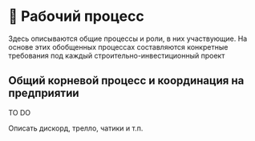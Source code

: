 # 🧠 Рабочий процесс

Здесь описываются общие процессы и роли, в них участвующие. На основе этих обобщенных процессах составляются конкретные требования под каждый строительно-инвестиционный проект

## Общий корневой процесс и координация на предприятии

TO DO

Описать дискорд, трелло, чатики и т.п.
